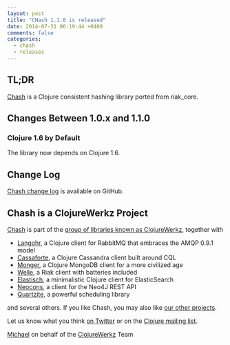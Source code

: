 ```yaml
---
layout: post
title: "CHash 1.1.0 is released"
date: 2014-07-31 06:19:44 +0400
comments: false
categories:
  - chash
  - releases
---
```


## TL;DR

[Chash](http://github.com/michaelklishin/chash) is a Clojure consistent hashing library ported
from riak_core.


## Changes Between 1.0.x and 1.1.0

### Clojure 1.6 by Default

The library now depends on Clojure 1.6.


## Change Log

[Chash change log](https://github.com/michaelklishin/chash/blob/master/ChangeLog.md) is available on GitHub.



## Chash is a ClojureWerkz Project

[Chash](http://github.com/michaelklishin/chash) is part of the [group of libraries known as ClojureWerkz](http://clojurewerkz.org), together with

 * [Langohr](http://clojurerabbitmq.info), a Clojure client for RabbitMQ that embraces the AMQP 0.9.1 model
 * [Cassaforte](http://clojurecassandra.info), a Clojure Cassandra client built around CQL
 * [Monger](http://clojuremongodb.info), a Clojure MongoDB client for a more civilized age
 * [Welle](http://clojureriak.info), a Riak client with batteries included
 * [Elastisch](http://clojureelasticsearch.info), a minimalistic Clojure client for ElasticSearch
 * [Neocons](http://clojureneo4j.info), a client for the Neo4J REST API
 * [Quartzite](http://clojurequartz.info), a powerful scheduling library

and several others. If you like Chash, you may also like [our other projects](http://clojurewerkz.org).

Let us know what you think [on Twitter](http://twitter.com/clojurewerkz) or on the [Clojure mailing list](https://groups.google.com/group/clojure).


[Michael](http://twitter.com/michaelklishin) on behalf of the [ClojureWerkz](http://clojurewerkz.org) Team
